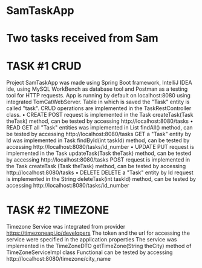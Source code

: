 # SamTaskApp
# Two tasks received from Sam 

# TASK #1 CRUD 
Project SamTaskApp was made using Spring Boot framework, IntelliJ IDEA ide, using MySQL WorkBench as database tool and Postman as a testing tool for HTTP requests.
App is running by default on localhost:8080 using integrated TomCatWebServer.
Table in which is saved the "Task" entity is called "task".
CRUD operations are implemented in the TaskRestController class.
• CREATE 
POST request is implemented in the Task createTask(Task theTask) method, can be tested by accessing
http://localhost:8080/tasks
• READ 
GET all "Task" entities was implemented in List<Task> findAll() method, can be tested by accessing 
http://localhost:8080/tasks
GET a "Task" entity by Id was implemented in Task findById(int taskId) method, can be tested by accessing 
http://localhost:8080/tasks/id_number
• UPDATE
 PUT request is implemented in the Task updateTask(Task theTask) method, can be tested by accessing 
 http://localhost:8080/tasks 
 POST request is implemented in the Task createTask (Task theTask) method, can be tested by accessing
 http://localhost:8080/tasks
 • DELETE
 DELETE a "Task" entity by Id request is implemented in the String deleteTask(int taskId) method, can be tested by accessing 
 http://localhost:8080/tasks/id_number
 
# TASK #2 TIMEZONE 
Timezone Service was integrated from provider https://timezoneapi.io/developers
The token and the url for accessing the service were specified in the application.properties
The service was implemented in the TimeZoneDTO getTimeZone(String theCity) method of TimeZoneServiceImpl class
Functional can be tested by accessing http://localhost:8080/timezone/city_name
